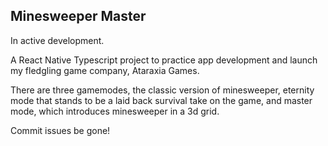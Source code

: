 ## Minesweeper Master

In active development.

A React Native Typescript project to practice app development and launch my fledgling game company, Ataraxia Games.

There are three gamemodes, the classic version of minesweeper, eternity mode that stands to be a laid back survival take on the game, and master mode, which introduces minesweeper in a 3d grid.

Commit issues be gone!
